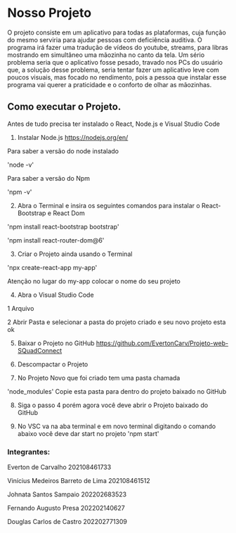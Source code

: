 
<h1>Nosso Projeto</h1>

<p>O projeto consiste em um aplicativo para todas as plataformas, 
cuja função do mesmo serviria para ajudar pessoas com deficiência auditiva. 
O programa irá fazer uma tradução de vídeos do youtube, streams, 
para libras mostrando em simultâneo uma mãozinha no canto da tela. 
Um sério problema seria  que o aplicativo fosse pesado, travado nos PCs do usuário que, 
a solução desse problema, seria tentar fazer um aplicativo leve com poucos visuais, 
mas focado no rendimento, pois a pessoa que instalar esse programa vai querer a praticidade 
e o conforto de olhar as mãozinhas.</P>

<h2>Como executar o Projeto.</h2>

Antes de tudo precisa ter instalado o React, Node.js e Visual Studio Code

1. Instalar Node.js 
https://nodejs.org/en/ 

Para saber a versão do node instalado

'node -v'

Para saber a versão do Npm

'npm -v'

2. Abra o Terminal e insira os seguintes comandos para instalar o React-Bootstrap e React Dom

'npm install react-bootstrap bootstrap'

'npm install react-router-dom@6'

3. Criar o Projeto ainda usando o Terminal

'npx create-react-app my-app' 

Atenção no lugar do my-app colocar o nome do seu projeto

4. Abra o Visual Studio Code 

1 Arquivo

2 Abrir Pasta e selecionar a pasta do projeto criado e seu novo projeto esta ok

5. Baixar o Projeto no GitHub https://github.com/EvertonCarv/Projeto-web-SQuadConnect
 
6. Descompactar o Projeto

7. No Projeto Novo que foi criado tem uma pasta chamada 

'node_modules' Copie esta pasta para dentro do projeto baixado no GitHub

8. Siga o passo 4 porém agora você deve abrir o Projeto baixado do GitHub

9. No VSC va na aba terminal e em novo terminal digitando o comando abaixo você deve dar start no projeto 
'npm start'







<h3>Integrantes:</h3>

Everton de Carvalho 202108461733

Vinícius Medeiros Barreto de Lima 202108461512

Johnata Santos Sampaio 202202683523

Fernando Augusto Presa 202202140627

Douglas Carlos de Castro 202202771309